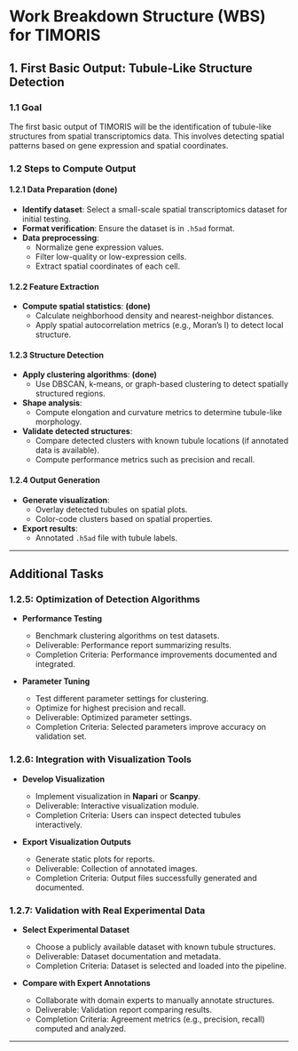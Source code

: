 # Work Breakdown Structure (WBS) for TIMORIS

## 1. First Basic Output: Tubule-Like Structure Detection

### 1.1 Goal
The first basic output of TIMORIS will be the identification of tubule-like structures from spatial transcriptomics data. This involves detecting spatial patterns based on gene expression and spatial coordinates.

### 1.2 Steps to Compute Output 
#### 1.2.1 Data Preparation **(done)**
- **Identify dataset**: Select a small-scale spatial transcriptomics dataset for initial testing.
- **Format verification**: Ensure the dataset is in `.h5ad` format.
- **Data preprocessing**:
  - Normalize gene expression values.
  - Filter low-quality or low-expression cells.
  - Extract spatial coordinates of each cell.

#### 1.2.2 Feature Extraction 
- **Compute spatial statistics**: **(done)**
  - Calculate neighborhood density and nearest-neighbor distances.
  - Apply spatial autocorrelation metrics (e.g., Moran’s I) to detect local structure.

#### 1.2.3 Structure Detection
- **Apply clustering algorithms**: **(done)**
  - Use DBSCAN, k-means, or graph-based clustering to detect spatially structured regions.
- **Shape analysis**:
  - Compute elongation and curvature metrics to determine tubule-like morphology.
- **Validate detected structures**:
  - Compare detected clusters with known tubule locations (if annotated data is available).
  - Compute performance metrics such as precision and recall.

#### 1.2.4 Output Generation
- **Generate visualization**:
  - Overlay detected tubules on spatial plots.
  - Color-code clusters based on spatial properties.
- **Export results**:
  - Annotated `.h5ad` file with tubule labels.

---
## Additional Tasks
### 1.2.5: Optimization of Detection Algorithms
- **Performance Testing**
  - Benchmark clustering algorithms on test datasets.
  - Deliverable: Performance report summarizing results.
  - Completion Criteria: Performance improvements documented and integrated.

- **Parameter Tuning**
  - Test different parameter settings for clustering.
  - Optimize for highest precision and recall.
  - Deliverable: Optimized parameter settings.
  - Completion Criteria: Selected parameters improve accuracy on validation set.

### 1.2.6: Integration with Visualization Tools
- **Develop Visualization**
  - Implement visualization in **Napari** or **Scanpy**.
  - Deliverable: Interactive visualization module.
  - Completion Criteria: Users can inspect detected tubules interactively.

- **Export Visualization Outputs**
  - Generate static plots for reports.
  - Deliverable: Collection of annotated images.
  - Completion Criteria: Output files successfully generated and documented.

### 1.2.7: Validation with Real Experimental Data
- **Select Experimental Dataset**
  - Choose a publicly available dataset with known tubule structures.
  - Deliverable: Dataset documentation and metadata.
  - Completion Criteria: Dataset is selected and loaded into the pipeline.

- **Compare with Expert Annotations**
  - Collaborate with domain experts to manually annotate structures.
  - Deliverable: Validation report comparing results.
  - Completion Criteria: Agreement metrics (e.g., precision, recall) computed and analyzed.

---
